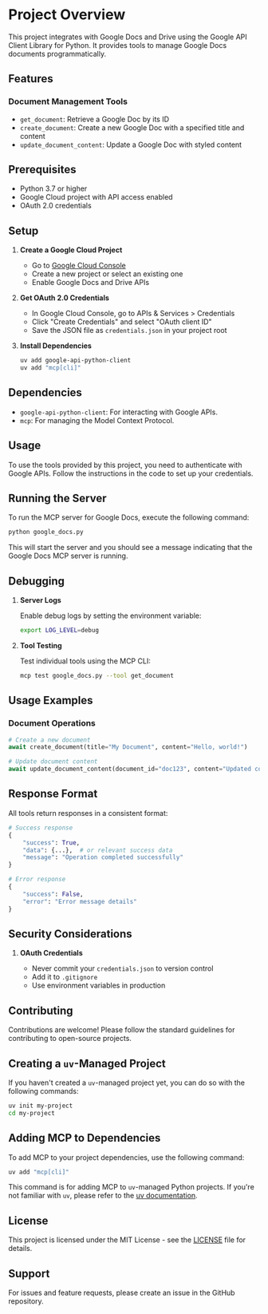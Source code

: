 # Project Overview

This project integrates with Google Docs and Drive using the Google API Client Library for Python. It provides tools to manage Google Docs documents programmatically.

## Features

### Document Management Tools

- `get_document`: Retrieve a Google Doc by its ID
- `create_document`: Create a new Google Doc with a specified title and content
- `update_document_content`: Update a Google Doc with styled content

## Prerequisites

- Python 3.7 or higher
- Google Cloud project with API access enabled
- OAuth 2.0 credentials

## Setup

1. **Create a Google Cloud Project**

   - Go to [Google Cloud Console](https://console.cloud.google.com/)
   - Create a new project or select an existing one
   - Enable Google Docs and Drive APIs

2. **Get OAuth 2.0 Credentials**

   - In Google Cloud Console, go to APIs & Services > Credentials
   - Click "Create Credentials" and select "OAuth client ID"
   - Save the JSON file as `credentials.json` in your project root

3. **Install Dependencies**

   ```bash
   uv add google-api-python-client
   uv add "mcp[cli]"
   ```

## Dependencies

- `google-api-python-client`: For interacting with Google APIs.
- `mcp`: For managing the Model Context Protocol.

## Usage

To use the tools provided by this project, you need to authenticate with Google APIs. Follow the instructions in the code to set up your credentials.

## Running the Server

To run the MCP server for Google Docs, execute the following command:

```bash
python google_docs.py
```

This will start the server and you should see a message indicating that the Google Docs MCP server is running.

## Debugging

1. **Server Logs**

   Enable debug logs by setting the environment variable:

   ```bash
   export LOG_LEVEL=debug
   ```

2. **Tool Testing**

   Test individual tools using the MCP CLI:

   ```bash
   mcp test google_docs.py --tool get_document
   ```

## Usage Examples

### Document Operations

```python
# Create a new document
await create_document(title="My Document", content="Hello, world!")

# Update document content
await update_document_content(document_id="doc123", content="Updated content")
```

## Response Format

All tools return responses in a consistent format:

```python
# Success response
{
    "success": True,
    "data": {...},  # or relevant success data
    "message": "Operation completed successfully"
}

# Error response
{
    "success": False,
    "error": "Error message details"
}
```

## Security Considerations

1. **OAuth Credentials**

   - Never commit your `credentials.json` to version control
   - Add it to `.gitignore`
   - Use environment variables in production

## Contributing

Contributions are welcome! Please follow the standard guidelines for contributing to open-source projects.

## Creating a `uv`-Managed Project

If you haven't created a `uv`-managed project yet, you can do so with the following commands:

```bash
uv init my-project
cd my-project
```

## Adding MCP to Dependencies

To add MCP to your project dependencies, use the following command:

```bash
uv add "mcp[cli]"
```

This command is for adding MCP to `uv`-managed Python projects. If you're not familiar with `uv`, please refer to the [uv documentation](https://docs.astral.sh/uv/).

## License

This project is licensed under the MIT License - see the [LICENSE](LICENSE) file for details.

## Support

For issues and feature requests, please create an issue in the GitHub repository.
